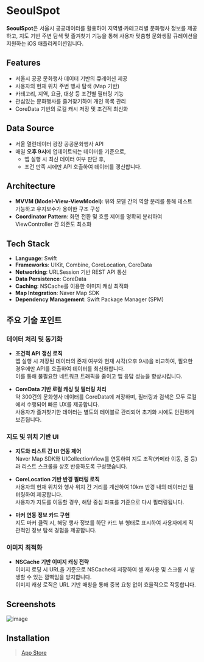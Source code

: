 # SeoulSpot

**SeoulSpot**은 서울시 공공데이터를 활용하여 지역별·카테고리별 문화행사 정보를 제공하고, 지도 기반 주변 탐색 및 즐겨찾기 기능을 통해 사용자 맞춤형 문화생활 큐레이션을 지원하는 iOS 애플리케이션입니다.

## Features

- 서울시 공공 문화행사 데이터 기반의 큐레이션 제공  
- 사용자의 현재 위치 주변 행사 탐색 (Map 기반)  
- 카테고리, 지역, 요금, 대상 등 조건별 필터링 기능  
- 관심있는 문화행사를 즐겨찾기하여 개인 목록 관리  
- CoreData 기반의 로컬 캐시 저장 및 조건적 최신화

## Data Source

- 서울 열린데이터 광장 공공문화행사 API  
- 매일 **오후 9시**에 업데이트되는 데이터를 기준으로,  
  - 앱 실행 시 최신 데이터 여부 판단 후,  
  - 조건 만족 시에만 API 호출하여 데이터를 갱신합니다.

## Architecture

- **MVVM (Model-View-ViewModel)**: 뷰와 모델 간의 역할 분리를 통해 테스트 가능하고 유지보수가 용이한 구조 구성
- **Coordinator Pattern**: 화면 전환 및 흐름 제어를 명확히 분리하여 ViewController 간 의존도 최소화

## Tech Stack

- **Language**: Swift
- **Frameworks**: UIKit, Combine, CoreLocation, CoreData
- **Networking**: URLSession 기반 REST API 통신
- **Data Persistence**: CoreData
- **Caching**: NSCache를 이용한 이미지 캐싱 최적화
- **Map Integration**: Naver Map SDK
- **Dependency Management**: Swift Package Manager (SPM)
## 주요 기술 포인트

### 데이터 처리 및 동기화

- **조건적 API 갱신 로직**  
  앱 실행 시 저장된 데이터의 존재 여부와 현재 시각(오후 9시)을 비교하여, 필요한 경우에만 API를 호출하여 데이터를 최신화합니다.  
  이를 통해 불필요한 네트워크 트래픽을 줄이고 앱 응답 성능을 향상시킵니다.

- **CoreData 기반 로컬 캐싱 및 필터링 처리**  
  약 300건의 문화행사 데이터를 CoreData에 저장하며, 필터링과 검색은 모두 로컬에서 수행되어 빠른 UX를 제공합니다.  
  사용자가 즐겨찾기한 데이터는 별도의 테이블로 관리되어 초기화 시에도 안전하게 보존됩니다.

### 지도 및 위치 기반 UI

- **지도와 리스트 간 UI 연동 제어**  
  Naver Map SDK와 UICollectionView를 연동하여 지도 조작(카메라 이동, 줌 등)과 리스트 스크롤을 상호 반응하도록 구성했습니다.  

- **CoreLocation 기반 반경 필터링 로직**  
  사용자의 현재 위치와 행사 위치 간 거리를 계산하여 10km 반경 내의 데이터만 필터링하여 제공합니다.  
  사용자가 지도를 이동할 경우, 해당 중심 좌표를 기준으로 다시 필터링됩니다.

- **마커 연동 정보 카드 구현**  
  지도 마커 클릭 시, 해당 행사 정보를 하단 카드 뷰 형태로 표시하여 사용자에게 직관적인 정보 탐색 경험을 제공합니다.

### 이미지 최적화

- **NSCache 기반 이미지 캐싱 전략**  
  이미지 로딩 시 URL을 기준으로 NSCache에 저장하여 셀 재사용 및 스크롤 시 발생할 수 있는 깜빡임을 방지합니다.  
  이미지 캐싱 로직은 URL 기반 매칭을 통해 중복 요청 없이 효율적으로 작동합니다.

## Screenshots

![image](https://github.com/user-attachments/assets/8d2bc366-6580-486f-b75c-336c1649f163)


## Installation

> [App Store](https://apps.apple.com/kr/app/%EC%84%9C%EC%9A%B8%EC%8A%A4%ED%8C%9F-seoulspot/id6744295693?l=en-GB) 
